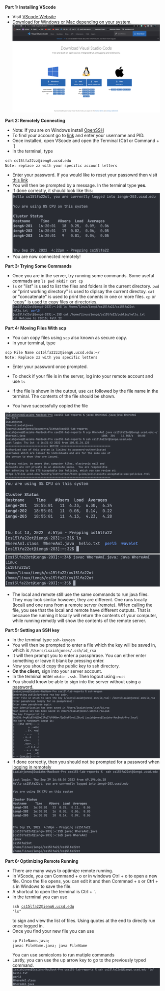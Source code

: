 **Part 1: Installing VScode**
* Visit [VScode Website](https://code.visualstudio.com/download)
* Download for Windows or Mac depending on your system.
![screenshot](images/part1.png)

**Part 2: Remotely Connecting**
* Note: If you are on Windows install [OpenSSH](https://learn.microsoft.com/en-us/windows-server/administration/openssh/openssh_install_firstuse?tabs=gui)
* To find your account go to [link](https://sdacs.ucsd.edu/~icc/index.php) and enter your username and PID.
* Once installed, open VScode and open the Terminal (Ctrl or Command + `)
* In the terminal, type

<pre><code>ssh cs15lfa22zz@ieng6.ucsd.edu
Note: replace zz with your specific account letters </code></pre>

* Enter your password. If you would like to reset your passowrd then visit [this link](https://docs.google.com/document/d/1hs7CyQeh-MdUfM9uv99i8tqfneos6Y8bDU0uhn1wqho/edit)
* You will then be prompted by a message. In the terminal type **yes**.
* If done correctly, it should look like this:
![screenshot](images/screenshot-lab1.png)
* You are now connected remotely!

**Part 3: Trying Some Commands**
* Once you are in the server, try running some commands. Some useful commads are <code>ls pwd mkdir cat cp</code>
* <code>ls</code> or "list" is used to list the files and folders in the current directory. <code>pwd</code> or "print working directory" is used to diplsay the current directoy. <code>cat</code> or "concatenate" is used to print the conents in one or more files. <code>cp</code> or "copy" is used to copy files or directories.
![screenshot](images/part4.png)

**Part 4: Moving Files With scp**
* You can copy files using <code>scp</code> also known as secure copy.
* In your terminal, type 
<pre><code>scp File Name cs15lfa22zz@ieng6.ucsd.edu:~/
Note: Replace zz with you specific letters 
</code></pre>
* Enter your password once prompted. 

* To check if your file is in the server, log into your remote account and use <code>ls</code>
* If the file is shown in the output, use <code>cat</code> followed by the file name in the terminal. The contents of the file should be shown.
* You have successfully copied the file 

![screenshot](images/sspart4.png)
![screenshot](images/sspart42.png)
![screenshot](images/sspart43.png)

* The local and remote still use the same commands to run java files. They may look similar however, they are different. One runs locally (local) and one runs from a remote server (remote). WHen calling the file, you see that the local and remote have different outputs. That is because the running it locally will return the contents of your computer, while running remotly will show the contents of the remote server.

**Part 5: Setting an SSH key**
* In the terminal type <code>ssh-keygen</code>
* You will then be prompted to enter a file which the key will be saved in, which is <code>/Users/isaiahjones/.ssh/id_rsa</code> 
* It will then prompt you to enter a passphrase. You can either enter something or leave it blank by pressing enter. 
* Now you should copy the public key to ssh directory. 
* **On the client,** sign into your server account. 
* In the terminal enter <code>mkdir .ssh</code>. Then logout using <code>exit</code>
* You should know be able to sign into the server without using a password.
![screenshot](images/part6.png)
* If done correctly, then you should not be prompted for a password when logging in remotely
![screenshot](images/part7.png)

**Part 6: Optimizing Remote Running**
* There are many ways to optimize remote running.
* In VScode, you can Command + o or in windows Ctrl + o to open a new file. Once the file opens, you can edit it and then Commnad + s or Ctrl + s in Windows to save the file. 
* A shortcut to open the terminal is Ctrl + `.
* In the terminal you can use <pre><code>ssh cs15lfa22@ieng6.ucsd.edu "ls"</code></pre> to sign and view the list of files. Using quotes at the end to directly run once logged in. 
* Once you find your new file you can use <pre><code>cp FileName.java; javac FileName.java; java FileName</code></pre>
You can use semicolons to run mutiple commands
* Lastly, you can use the up arrow key to go to the previously typed command. 
![screenshot](images/part8.png)
